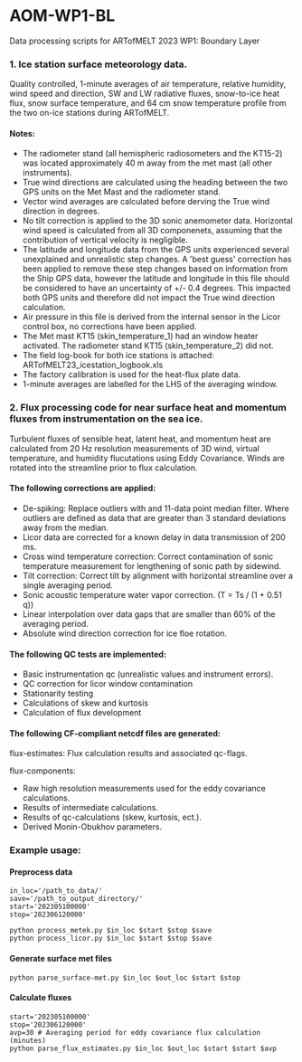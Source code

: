 # AOM-WP1-BL

Data processing scripts for ARTofMELT 2023 WP1: Boundary Layer

### 1. Ice station surface meteorology data. 

Quality controlled, 1-minute averages of air temperature, relative humidity, wind speed and direction, SW and LW radiative fluxes, snow-to-ice heat flux, snow surface temperature, and 64 cm snow temperature profile from the two on-ice stations during ARTofMELT. 

#### Notes: 
- The radiometer stand (all hemispheric radiosometers and the KT15-2) was located approximately 40 m away from the met mast (all other instruments).
- True wind directions are calculated using the heading between the two GPS units on the Met Mast and the radiometer stand. 
- Vector wind averages are calculated before derving the True wind direction in degrees.
- No tilt correction is applied to the 3D sonic anemometer data. Horizontal wind speed is calculated from all 3D componenets, assuming that the contribution of vertical velocity is negligible.  
- The latitude and longitude data from the GPS units experienced several unexplained and unrealistic step changes. A 'best guess' correction has been applied to remove these step changes based on information from the Ship GPS data, however the latitude and longitude in this file should be considered to have an uncertainty of +/- 0.4 degrees. This impacted both GPS units and therefore did not impact the True wind direction calculation. 
- Air pressure in this file is derived from the internal sensor in the Licor control box, no corrections have been applied. 
- The Met mast KT15 (skin_temperature_1) had an window heater activated. The radiometer stand KT15 (skin_temperature_2) did not.
- The field log-book for both ice stations is attached: ARTofMELT23_icestation_logbook.xls
- The factory calibration is used for the heat-flux plate data. 
- 1-minute averages are labelled for the LHS of the averaging window. 

### 2. Flux processing code for near surface heat and momentum fluxes from instrumentation on the sea ice. 

Turbulent fluxes of sensible heat, latent heat, and momentum heat are calculated from 20 Hz resolution measurements of 3D wind, virtual temperature, and humidity flucutations using Eddy Covariance. Winds are rotated into the streamline prior to flux calculation. 

#### The following corrections are applied: 

- De-spiking: Replace outliers with and 11-data point median filter. Where outliers are defined as data that are greater than 3 standard deviations away from the median. 
- Licor data are corrected for a known delay in data transmission of 200 ms. 
- Cross wind temperature correction: Correct contamination of sonic temperature measurement for lengthening of sonic path by sidewind.
- Tilt correction: Correct tilt by alignment with horizontal streamline over a single averaging period. 
- Sonic acoustic temperature water vapor correction. (T = Ts / (1 + 0.51 q))
- Linear interpolation over data gaps that are smaller than 60% of the averaging period.  
- Absolute wind direction correction for ice floe rotation. 

#### The following QC tests are implemented: 

- Basic instrumentation qc (unrealistic values and instrument errors).
- QC correction for licor window contamination
- Stationarity testing
- Calculations of skew and kurtosis
- Calculation of flux development

#### The following CF-compliant netcdf files are generated:

flux-estimates: 
Flux calculation results and associated qc-flags. 

flux-components: 
- Raw high resolution measurements used for the eddy covariance calculations.
- Results of intermediate calculations. 
- Results of qc-calculations (skew, kurtosis, ect.). 
- Derived Monin-Obukhov parameters.

### Example usage: 

#### Preprocess data

    in_loc='/path_to_data/'
    save='/path_to_output_directory/'
    start='202305100000'
    stop='202306120000'

    python process_metek.py $in_loc $start $stop $save
    python process_licor.py $in_loc $start $stop $save

#### Generate surface met files

    python parse_surface-met.py $in_loc $out_loc $start $stop

#### Calculate fluxes

    start='202305100000'
    stop='202306120000'
    avp=30 # Averaging period for eddy covariance flux calculation (minutes)
    python parse_flux_estimates.py $in_loc $out_loc $start $start $avp

